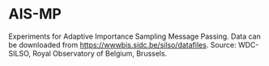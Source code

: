 # AIS-MP
Experiments for Adaptive Importance Sampling Message Passing. Data can be downloaded from https://wwwbis.sidc.be/silso/datafiles. Source: WDC-SILSO, Royal Observatory of Belgium, Brussels. 
